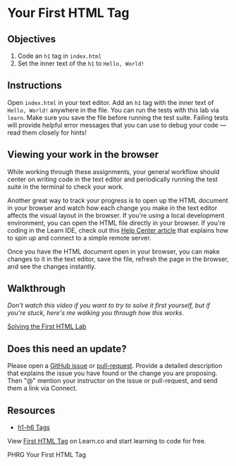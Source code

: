 # Your First HTML Tag

## Objectives

1. Code an `h1` tag in `index.html`
2. Set the inner text of the `h1` to `Hello, World!`

## Instructions

Open `index.html` in your text editor. Add an `h1` tag with the inner text of
`Hello, World!` anywhere in the file. You can run the tests with this lab via
`learn`. Make sure you save the file before running the test suite. Failing
tests will provide helpful error messages that you can use to debug your code —
read them closely for hints!

## Viewing your work in the browser

While working through these assignments, your general workflow should center on
writing code in the text editor and periodically running the test suite in the
terminal to check your work.

Another great way to track your progress is to open up the HTML document in
your browser and watch how each change you make in the text editor affects the
visual layout in the browser. If you're using a local development environment,
you can open the HTML file directly in your browser. If you're coding in the
Learn IDE, check out this [Help Center article](http://help.learn.co/the-learn-ide/common-ide-questions/viewing-html-pages-in-the-learn-ide)
that explains how to spin up and connect to a simple remote server.

Once you have the HTML document open in your browser, you can make changes to
it in the text editor, save the file, refresh the page in the browser, and see
the changes instantly.

## Walkthrough

_Don't watch this video if you want to try to solve it first yourself, but if
you're stuck, here's me walking you through how this works._

<p><a href="https://www.youtube.com/watch?v=Jc0HIoTLxe4">Solving the First HTML Lab</a></p>

## Does this need an update?

Please open a [GitHub issue](https://github.com/learn-co-curriculum/phrg-first-html-tag-lab/issues) or [pull-request](https://github.com/learn-co-curriculum/phrg-first-html-tag-lab/pulls). Provide a detailed description that explains the issue you have found or the change you are proposing. Then "@" mention your instructor on the issue or pull-request, and send them a link via Connect.

## Resources

* [h1-h6 Tags](https://www.w3schools.com/tags/tag_hn.asp)

<p class='util--hide'>View <a href='https://learn.co/lessons/first-html-tag-lab'>First HTML Tag</a> on Learn.co and start learning to code for free.</p>
<p data-visibility='hidden'>PHRG Your First HTML Tag</p>
